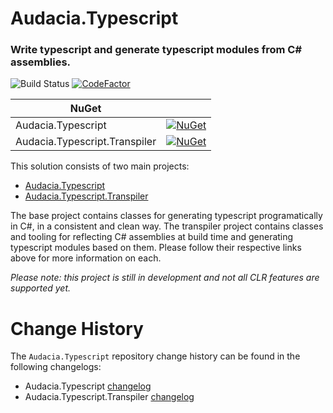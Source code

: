 # Audacia.Typescript

### Write typescript and generate typescript modules from C# assemblies.

![Build Status](https://dev.azure.com/audacia/Audacia/_apis/build/status/Audacia.Typescript?branchName=master)
[![CodeFactor](https://www.codefactor.io/repository/github/audaciaconsulting/audacia.typescript/badge)](https://www.codefactor.io/repository/github/audaciaconsulting/audacia.typescript)

| NuGet                         |                                                                                                                                             |
|-------------------------------|---------------------------------------------------------------------------------------------------------------------------------------------|
| Audacia.Typescript            | [![NuGet](https://img.shields.io/nuget/v/Audacia.Typescript.svg)](https://www.nuget.org/packages/Audacia.Typescript)                        |
| Audacia.Typescript.Transpiler | [![NuGet](https://img.shields.io/nuget/v/Audacia.Typescript.Transpiler.svg)](https://www.nuget.org/packages/Audacia.Typescript.Transpiler)  |

This solution consists of two main projects:

- [Audacia.Typescript](https://github.com/audaciaconsulting/Audacia.Typescript/tree/master/Audacia.Typescript)
- [Audacia.Typescript.Transpiler](https://github.com/audaciaconsulting/Audacia.Typescript/tree/master/Audacia.Typescript.Transpiler)

The base project contains classes for generating typescript programatically in C#, in a consistent and clean way.
The transpiler project contains classes and tooling for reflecting C# assemblies at build time and generating typescript modules based on them.
Please follow their respective links above for more information on each.

_Please note: this project is still in development and not all CLR features are supported yet._

# Change History
The `Audacia.Typescript` repository change history can be found in the following changelogs:
- Audacia.Typescript [changelog](Audacia.Typescript/CHANGELOG.md)
- Audacia.Typescript.Transpiler [changelog](Audacia.Typescript.Transpiler/CHANGELOG.md)
